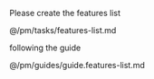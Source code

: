 Please create the features list

  @/pm/tasks/features-list.md

following the guide

  @/pm/guides/guide.features-list.md

